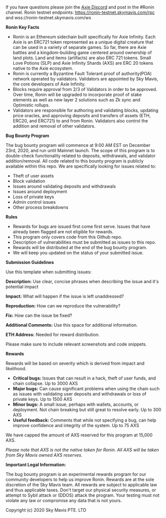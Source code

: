 If you have questions please join the [Axie Discord](https://discord.com/invite/axie) and post in the #Ronin channel.
Ronin testnet endpoints: https://ronin-testnet.skymavis.com/rpc and wss://ronin-testnet.skymavis.com/ws

**Ronin Key Facts**

- Ronin is an Ethereum sidechain built specifically for Axie Infinity. Each Axie is an ERC721 token represented as a unique digital creature that can be used in a variety of separate games. So far, there are Axie battles and a kingdom-building game centered around ownership of land plots. Land and items (artifacts) are also ERC 721 tokens. Small Love Potions (SLP) and Axie Infinity Shards (AXS) are ERC 20 tokens native to the Axie ecosystem.
- Ronin is currently a Byzantine Fault Tolerant proof of authority(POA) network operated by validators. Validators are appointed by Sky Mavis, the core developers of Axie Infinity.
- Blocks require approval from 2/3 of Validators in order to be approved. Over time, Ronin will be upgraded to incorporate proof of stake elements as well as new layer 2 solutions such as Zk sync and Optimistic rollups.
- Validators are responsible for authoring and validating blocks, updating price oracles, and approving deposits and transfers of assets (ETH, ERC20, and ERC721) to and from Ronin. Validators also control the addition and removal of other validators.

**Bug Bounty Program**

The bug bounty program will commence at 9:00 AM EST on December 23rd, 2020, and run until Mainnet launch. The scope of this program is to double-check functionality related to deposits, withdrawals, and validator addition/removal. All code related to this bounty program is publicly available within this repo. We are specifically looking for issues related to:

- Theft of user assets
- Block validation
- Issues around validating deposits and withdrawals
- Issues around deployment
- Loss of private keys
- Admin control issues
- Other process breakdowns

**Rules**

- Rewards for bugs are issued first come first serve. Issues that have already been flagged are not eligible for rewards.
- This program only covers code from this Github repo.
- Description of vulnerabilities must be submitted as issues to this repo.
- Rewards will be distributed at the end of the bug bounty program.
- We will keep you updated on the status of your submitted issue.

**Submission Guidelines**

Use this template when submitting issues:

**Description:** Use clear, concise phrases when describing the issue and it's potential impact

**Impact:** What will happen if the issue is left unaddressed?

**Reproduction:** How can we reproduce the vulnerability?

**Fix:** How can the issue be fixed?

**Additional Comments:** Use this space for additional information.

**ETH Address:** Needed for reward distribution.

Please make sure to include relevant screenshots and code snippets.

**Rewards**

Rewards will be based on severity which is derived from impact and likelihood.

- **Critical bugs:** Issues that can result in a hack, theft of user funds, and chain collapse. Up to 3000 AXS
- **Major bugs:** Can cause significant problems when using the chain such as issues with validating user deposits and withdrawals or loss of private keys. Up to 1500 AXS
- **Minor bugs:** A small issue, perhaps with wallets, accounts, or deployment. Not chain breaking but still great to resolve early. Up to 300 AXS
- **Useful feedback:** Comments that while not specifying a bug, can help improve confidence and integrity of the system. Up to 75 AXS

We have capped the amount of AXS reserved for this program at 15,000 AXS.

 _Please note that AXS is not the native token for Ronin. All AXS will be taken from Sky Mavis owned AXS reserves._

**Important Legal Information:**

The bug bounty program is an experimental rewards program for our community developers to help us improve Ronin. Rewards are at the sole discretion of the Sky Mavis team. All rewards are subject to applicable law and thus applicable taxes. Don't target our physical security measures, or attempt to Sybil attack or (DDOS) attack the program. Your testing must not violate any law or compromise any data that is not yours.

Copyright (c) 2020 Sky Mavis PTE. LTD
